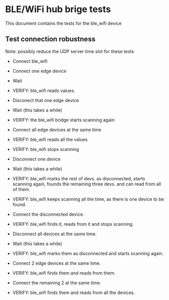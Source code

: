# BLE/WiFi hub brige tests

This document contains the tests for the ble_wifi device

## Test connection robustness

Note: possibly reduce the UDP server time slot for these tests

 - Connect ble_wifi
 - Connect one edge device
 - Wait
 - VERIFY: ble_wifi reads values.
 - Disconect that one edge device
 - Wait (this takes a while)
 - VERIFY: the ble_wifi bridge starts scanning again
 - Connect all edge devices at the same time
 - VERIFY: ble_wifi reads all the values
 - VERIFY: ble_wifi stops scanning
 - Disconnect one device
 - Wait (this takes a while)

 - VERIFY: ble_wifi marks the rest of devs. as disconnected, starts scanning again, founds the remaining three devs. and can read from all of them.

 - VERIFY: ble_wifi keeps scanning all the time, as there is one device to be found.
 - Connect the disconnected device.
 - VERIFY: ble_wifi finds it, reads from it and stops scanning.
 - Disconnect all devices at the same time.
 - Wait (this takes a while)
 - VERIFY: ble_wifi marks them as disconnected and starts scanning again.
 - Connect 2 edge devices at the same time.
 - VERIFY: ble_wifi finds them and reads from them.
 - Connect the remaining 2 at the same time.
 - VERIFY: ble_wifi finds them and reads from all the devices.

